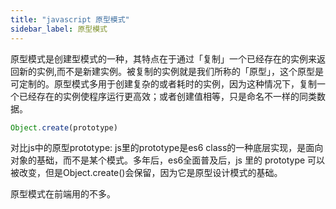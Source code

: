 ```yaml
---
title: "javascript 原型模式"
sidebar_label: 原型模式
---
```



原型模式是创建型模式的一种，其特点在于通过「复制」一个已经存在的实例来返回新的实例,而不是新建实例。被复制的实例就是我们所称的「原型」，这个原型是可定制的。原型模式多用于创建复杂的或者耗时的实例，因为这种情况下，复制一个已经存在的实例使程序运行更高效；或者创建值相等，只是命名不一样的同类数据。

```javascript
Object.create(prototype)
```

对比js中的原型prototype: js里的prototype是es6 class的一种底层实现，是面向对象的基础，而不是某个模式。多年后，es6全面普及后，js 里的 prototype 可以被改变，但是Object.create()会保留，因为它是原型设计模式的基础。

原型模式在前端用的不多。
